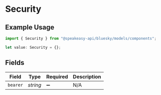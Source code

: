# Security

## Example Usage

```typescript
import { Security } from "@speakeasy-api/bluesky/models/components";

let value: Security = {};
```

## Fields

| Field              | Type               | Required           | Description        |
| ------------------ | ------------------ | ------------------ | ------------------ |
| `bearer`           | *string*           | :heavy_minus_sign: | N/A                |